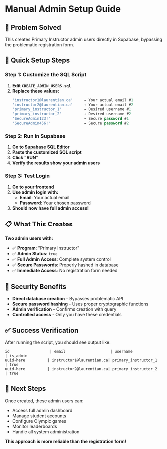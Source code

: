 # Manual Admin Setup Guide

## 🎯 **Problem Solved**
This creates Primary Instructor admin users directly in Supabase, bypassing the problematic registration form.

## 🚀 **Quick Setup Steps**

### Step 1: Customize the SQL Script

1. **Edit `CREATE_ADMIN_USERS.sql`**
2. **Replace these values:**
   ```sql
   'instructor1@laurentian.ca'     → Your actual email #1
   'instructor2@laurentian.ca'     → Your actual email #2  
   'primary_instructor_1'          → Desired username #1
   'primary_instructor_2'          → Desired username #2
   'SecureAdmin123!'               → Secure password #1
   'SecureAdmin456!'               → Secure password #2
   ```

### Step 2: Run in Supabase

1. **Go to [Supabase SQL Editor](https://app.supabase.com/project/gcxryuuggxnnitesxzpq/sql)**
2. **Paste the customized SQL script**  
3. **Click "RUN"**
4. **Verify the results show your admin users**

### Step 3: Test Login

1. **Go to your frontend**
2. **Use admin login with:**
   - **Email**: Your actual email
   - **Password**: Your chosen password
3. **Should now have full admin access!**

## 📋 **What This Creates**

**Two admin users with:**
- ✅ **Program**: "Primary Instructor" 
- ✅ **Admin Status**: `true`
- ✅ **Full Admin Access**: Complete system control
- ✅ **Secure Passwords**: Properly hashed in database
- ✅ **Immediate Access**: No registration form needed

## 🔐 **Security Benefits**

- **Direct database creation** - Bypasses problematic API
- **Secure password hashing** - Uses proper cryptographic functions  
- **Admin verification** - Confirms creation with query
- **Controlled access** - Only you have these credentials

## ✅ **Success Verification**

After running the script, you should see output like:
```
id                  | email                    | username              | is_admin
uuid-here          | instructor1@laurentian.ca| primary_instructor_1  | true
uuid-here          | instructor2@laurentian.ca| primary_instructor_2  | true
```

## 🎯 **Next Steps**

Once created, these admin users can:
- Access full admin dashboard
- Manage student accounts  
- Configure Olympic games
- Monitor leaderboards
- Handle all system administration

**This approach is more reliable than the registration form!**